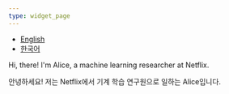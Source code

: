 ```yaml
---
type: widget_page
---
```


<nav>
  <ul>
    <li><a href="?lang=en">English</a></li>
    <li><a href="?lang=ko">한국어</a></li>
  </ul>
</nav>

<div id="content">
  <p data-lang="en">Hi, there! I'm Alice, a machine learning researcher at Netflix.</p>
  <p data-lang="ko">안녕하세요! 저는 Netflix에서 기계 학습 연구원으로 일하는 Alice입니다.</p>
</div>

<script>
  const userLang = new URLSearchParams(window.location.search).get('lang') || 'en';
  document.querySelectorAll('[data-lang]').forEach(el => {
    el.style.display = el.getAttribute('data-lang') === userLang ? 'block' : 'none';
  });
</script>
